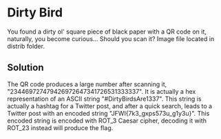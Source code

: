 # Dirty Bird
You found a dirty ol' square piece of black paper with a QR code on it, naturally, you become curious... Should you scan it? Image file located in distrib folder.

## Solution
The QR code produces a large number after scanning it, "234469727479426972647341726531333337". It is actually a hex representation of an ASCII string "#DirtyBirdsAre1337". This string is actually a hashtag for a Twitter post, and after a quick search, leads to a Twitter post with an encoded string "JFWI{7k3\_gxps573u\_g1y3u}". This encoded string is encoded with ROT\_3 Caesar cipher, decoding it with ROT\_23 instead will produce the flag.
